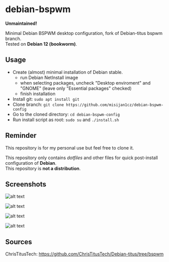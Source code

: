 # debian-bspwm

**Unmaintained!**

Minimal Debian BSPWM desktop configuration, fork of Debian-titus bspwm branch.   
Tested on **Debian 12 (bookworm)**.

## Usage

- Create (almost) minimal installation of Debian stable.
  - run Debian NetInstall image
  - when selecting packages, uncheck "Desktop enviroment" and "GNOME" (leave only "Essential packages" checked)
  - finish installation
- Install git: `sudo apt install git`
- Clone branch: `git clone https://github.com/misijan1cz/debian-bspwm-config`
- Go to the cloned directory: `cd debian-bspwm-config`
- Run install script as root: `sudo su` and `./install.sh`

## Reminder

This repository is for my personal use but feel free to clone it.

This repository only contains *dotfiles* and other files for quick post-install configuration of **Debian**.   
This repository is **not a distribution**.

## Screenshots

![alt text](https://github.com/misijan1cz/debian-bspwm-config/blob/main/screenshot-bspwm.png?raw=true)

![alt text](https://github.com/misijan1cz/debian-bspwm-config/blob/main/screenshot-lightdm.png?raw=true)

![alt text](https://github.com/misijan1cz/debian-bspwm-config/blob/main/screenshot-neofetch.png?raw=true)

![alt text](https://github.com/misijan1cz/debian-bspwm-config/blob/main/screenshot-bootloader.png?raw=true)

## Sources

ChrisTitusTech: <https://github.com/ChrisTitusTech/Debian-titus/tree/bspwm>

